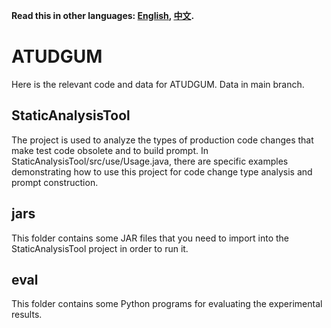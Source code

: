 **Read this in other languages: [English](README.md), [中文](README_zh.md).**

# ATUDGUM
Here is the relevant code and data for ATUDGUM. Data in main branch.

## StaticAnalysisTool
The project is used to analyze the types of production code changes that make test code obsolete and to build prompt. In StaticAnalysisTool/src/use/Usage.java, there are specific examples demonstrating how to use this project for code change type analysis and prompt construction.

## jars
This folder contains some JAR files that you need to import into the StaticAnalysisTool project in order to run it.

## eval
This folder contains some Python programs for evaluating the experimental results.
